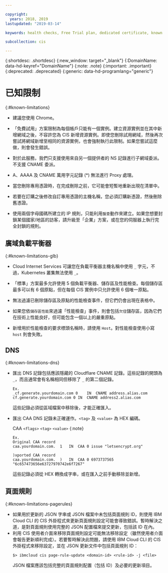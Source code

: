 ```yaml
---

copyright:
  years: 2018, 2019
lastupdated: "2019-03-14"

keywords: health checks, Free Trial plan, dedicated certificate, known issues

subcollection: cis

---
```


{:shortdesc: .shortdesc}
{:new_window: target="_blank"}
{:DomainName: data-hd-keyref="DomainName"} 
{:note: .note} 
{:important: .important} 
{:deprecated: .deprecated} 
{:generic: data-hd-programlang="generic"}

# 已知限制
{:#known-limitations}

 * 建議您使用 Chrome。
 
 * 「免費試用」方案限制為每個帳戶只能有一個實例。建立資源實例並在其中新增網域之後，不容許您為 CIS 新增資源實例。即使您刪除試用網域，然後再次嘗試將網域新增至相同的資源實例，也會強制執行此限制。如果您嘗試這麼做，則會發生錯誤。

 * 對於此服務，我們只支援使用來自另一個提供者的 NS 記錄進行子網域委派。不支援 CNAME 委派。
  
 * A、AAAA 及 CNAME 萬用字元記錄 (*) 無法進行 Proxy 處理。

 * 當您刪除專用憑證時，在完成刪除之前，它可能會短暫地重新出現在清單中。
 
 * 若要在訂購之後修改自訂專用憑證的主機名稱，您必須訂購新憑證，然後刪除舊憑證。 
 
 * 使用兩個字母國碼所建立的 IP 規則，只能利用`盤查`動作來建立。如果您想要封鎖某個國家/地區的訪客，請升級至「企業」方案，或在您的伺服器上執行完全封鎖的規則。

## 廣域負載平衡器
{:#known-limitations-glb}

 * Cloud Internet Services 可讓您在負載平衡器主機名稱中使用 `_` 字元，不過，Kubernetes 叢集無法使用 `_`。 

 * 「標準」方案最多允許使用 5 個負載平衡器、儲存區及性能檢查。每個儲存區最多可以有 6 個原點，但在每個 CIS 實例中只允許使用 6 個唯一原點。

* 無法過濾已刪除儲存區及原點的性能檢查事件，但它們仍會出現在表格中。

* 如果您依`儲存區性能`來過濾「性能檢查」事件，則會包括`欠佳`儲存區，因為它們在技術上性能良好，但可能包含一個以上的嚴重原點。

* 新增用於性能檢查的要求標頭名稱時，請使用 `Host`。對性能檢查使用小寫 `host` 則會失敗。

## DNS
{:#known-limitations-dns}

 * 匯出 DNS 記錄包括應該隱藏的 Cloudflare CNAME 記錄。這些記錄的開頭為 `_`，而且通常會有名稱相同但移除了 `_` 的第二個記錄。
   ```
   Ex.
   _cf.generate.yourdomain.com 0	IN	CNAME address.alias.com
   cf.generate.yourdomain.com 0	IN	CNAME address2.alias.com
   ```
 
   這些記錄必須從區域檔案中移除後，才能正確匯入。
 
 * 匯出 CAA DNS 記錄未正確運作。`<tag>` 及 `<value>` 為 HEX 編碼。 
 
    CAA `<flags>` `<tag>` `<value>`
  {:note}
   ```
   Ex.
   Original CAA record
   caa.yourdomain.com.	1	IN	CAA	0 issue "letsencrypt.org"

   )xported CAA record
   caa.yourdomain.com.	)	IN	CAA	0 6973737565 "6c657473656e63727970742e6f7267"
   ```
   這些記錄必須從 HEX 轉換成字串，或在匯入之前手動移除並新增。

## 頁面規則
{:#known-limitations-pagerules}

   * 如果用於更新的 JSON 字串或 JSON 檔案中未包括頁面規則 ID，則使用 IBM Cloud CLI 的 CIS 外掛程式來更新頁面規則設定可能會導致錯誤。暫時解決之道，是對頁面規則使用完整的 JSON 配置檔來提交更新，包括該 ID 在內。
   * 利用 CIS 使用者介面來移除頁面規則設定可能無法移除設定（雖然使用者介面會報告更新順利完成）。若要暫時解決此問題，請使用 IBM Cloud CLI 的 CIS 外掛程式來移除設定，並在 JSON 更新文件中包括頁面規則 ID：
      ```
      $> ibmcloud cis page-rule-update <domain-id> <rule-id> -j <file>
      ```
      JSON 檔案應該包括完整的頁面規則配置（包括 ID）及必要的更新項目。
